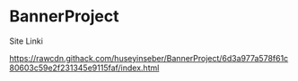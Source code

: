 # BannerProject

Site Linki

https://rawcdn.githack.com/huseyinseber/BannerProject/6d3a977a578f61c80603c59e2f231345e9115faf/index.html
